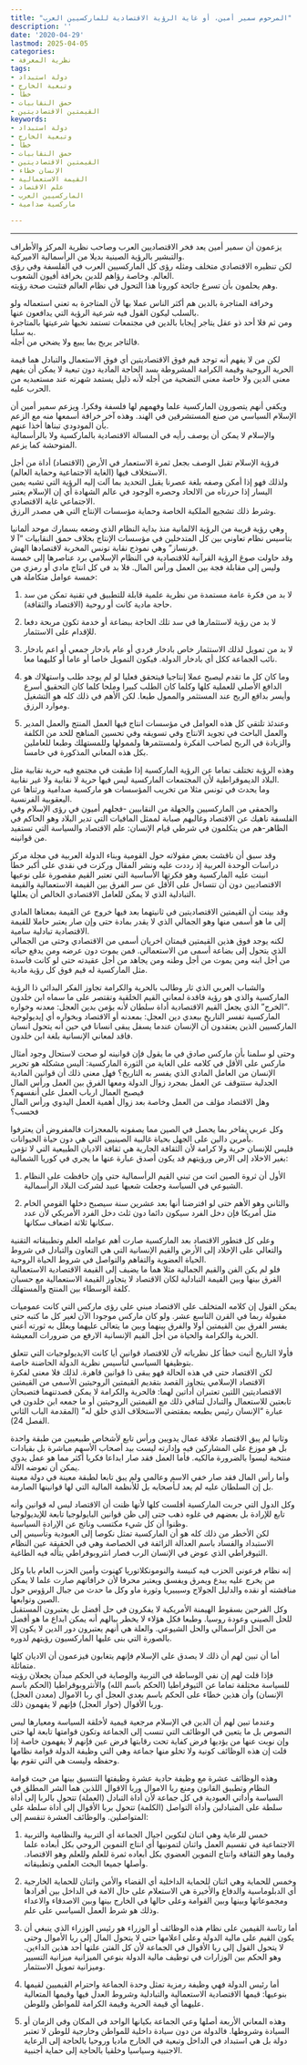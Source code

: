 ```yaml
---
title: "المرحوم سمير أمين، أو غاية الرؤية الاقتصادية للماركسيين العرب"
description: ''
date: '2020-04-29'
lastmod: 2025-04-05
categories:
- نظرية المعرفة
tags:
- دولة استبداد
- وتبعية الخارج
- خطأ
- حمق النقابيات
- القيمتين الاقتصاديتين
keywords:
- دولة استبداد
- وتبعية الخارج
- خطأ
- حمق النقابيات
- القيمتين الاقتصاديتين
- الإنسان خطاء
- القيمة الاستعمالية
- علم الاقتصاد
- الماركسيين العرب
- ماركسية صدامية

---
```

****

يزعمون أن سمير أمين يعد فخر الاقتصاديين العرب وصاحب نظرية المركز والأطراف والتبشير بالرؤية الصينية بديلا من الرأسمالية الاميركية.   
لكن تنظيره الاقتصادي متخلف ومثله رؤى كل الماركسيين العرب في الفلسفة وفي رؤى العالم. وخاصة رؤاهم للدين بخرافة أفيون الشعوب.   
وهم يحلمون بأن تسرع جائحة كورونا هذا التحول في نظام العالم فتثبت صحة رؤيته.

وخرافة المتاجرة بالدين هم أكثر الناس عملا بها لأن المتاجرة به تعني استعماله ولو بالسلب ليكون القول فيه شرعية الرؤية التي يدافعون عنها.   
ومن ثم فلا أحد ذو عقل يتاجر إيجابا بالدين في مجتمعات تستمد نخبها شرعيتها بالمتاجرة به سلبا.   
فالتاجر يربح بما يبيع ولا يضحي من أجله.

لكن من لا يفهم أنه توجد قيم فوق الاقتصاديتين أي فوق الاستعمال والتبادل هما قيمة الحرية الروحية وقيمة الكرامة المشروطة بسد الحاجة المادية دون تبعية لا يمكن أن يفهم معنى الدين ولا خاصة معنى التضحية من أجله لأنه ذليل يستمد شهرته عند مستعبديه من الحرب عليه.

ويكفي أنهم يتصورون الماركسية علما وفهمهم لها فلسفة وفكرا. ويزعم سمير أمين أن الإسلام السياسي من صنع المستشرقين في الهند. وهذه آخر خرافة أسمعها منه مع الزعم بأن المودودي تبناها أخذا عنهم.   
والإسلام لا يمكن أن يوصف رأيه في المسالة الاقتصادية بالماركسية ولا بالرأسمالية المتوحشة كما يزعم.

فرؤية الإسلام تقبل الوصف بجعل ثمرة الاستعمار في الأرض (الاقتصاد) أداة من أجل الاستخلاف فيها (الغاية الاجتماعية وحماية العالم).   
ولذلك فهو إذا أمكن وصفه بلغة عصرنا يقبل التحديد بما آلت إليه الرؤية التي تشبه يمين اليسار إذا حررناه من الالحاد وحصره الوجود في عالم الشهادة أي إن الإسلام يعتبر الاجتماعي غاية الاقتصادي.   
وشرط ذلك تشجيع الملكية الخاصة وحماية مؤسسات الإنتاج التي هي مصدر الرزق.

وهي رؤية قريبة من الرؤية الالمانية منذ بداية النظام الذي وضعه بسمارك موحد ألمانيا بتأسيس نظام تعاوني بين كل المتدخلين في مؤسسات الإنتاج بخلاف حمق النقابيات “آ لا فرنساز” وهي نموذج نقابة تونس المخربة لاقتصادها الهش.   
وقد حاولت صوغ الرؤية القرآنية للاقتصادية في النظام الإسلامي برد عناصرها إلى خمسة وليس إلى مقابلة فجة بين العمل ورأس المال. فلا بد في كل انتاج مادي أو رمزي من خمسة عوامل متكاملة هي:

1. لا بد من فكرة عامة مستمدة من نظرية علمية قابلة للتطبيق في تقنية تمكن من سد حاجة مادية كانت أو روحية (الاقتصاد والثقافة).

2. لا بد من رؤية لاستثمارها في سد تلك الحاجة ببضاعة أو خدمة تكون مربحة دفعا للإقدام على الاستثمار.

3. لا بد من تمويل لذلك الاستثمار خاص بادخار فردي أو عام بادخار جمعي أو اعم بادخار نائب الجماعة ككل أي بادخار الدولة. فيكون التمويل خاصا أو عاما أو كليهما معا.

4. وما كان كل ما تقدم ليصبح عملا إنتاجيا فيتحقق فعليا لو لم يوجد طلب واستهلاك هو الدافع الأصلي للعملية كلها وكلما كان الطلب كبيرا وملحا كلما كان التحقيق أسرع وأيسر بدافع الربح عند المستثمر والممول طبعا. لكن الأهم في ذلك كله هو التشغيل وموارد الرزق.

5. وعندئذ تلتقي كل هذه العوامل في مؤسسات انتاج فيها العمل المنتج والعمل المدير والعمل الباحث في تجويد الانتاج وفي تسويقه وفي تحسين المناهج للحد من الكلفة والزيادة في الربح لصاحب الفكرة ولمستثمرها ولممولها وللمستهلك وطبعا للعاملين بكل هذه المعاني المذكورة في خامسا.

وهذه الرؤية تختلف تماما عن الرؤية الماركسية إذا طبقت في مجتمع فيه حرية نقابية مثل البلاد الديموقراطية لأن المجتمعات الماركسية ليس فيها حرية لا نقابية ولا غير نقابية.   
وما يحدث في تونس مثلا من تخريب المؤسسات هو ماركسية صدامية ورثناها عن اليعقوبية الفرنسية.   
والحمقى من الماركسيين والجهلة من النقابيين -فجلهم أميون في رؤى الإسلام وفي الفلسفة ناهيك عن الاقتصاد وغالبهم صبابة لممثل المافيات التي تدير البلاد وهو الحاكم في الظاهر-هم من يتكلمون في شرطي قيام الإنسان: علم الاقتصاد والسياسة التي تستفيد من قوانينه.

وقد سبق أن ناقشت بعض مقولاته حول القومية وبناء الدولة العربية في مجلة مركز دراسات الوحدة العربية إذ رددت عليه ونشر المقال وركزت في نقدي على أكبر خطأ انبنت عليه الماركسية وهو فكرتها الأساسية التي تعتبر القيم مقصورة على نوعيها الاقتصاديين دون أن تتساءل على الأقل عن سر الفرق بين القيمة الاستعمالية والقيمة التبادلية الذي لا يمكن للعامل الاقتصادي الخالص أن يعللها.

وقد بينت أن القيمتين الاقتصاديتين في ثانيتهما بعد فيها خروج عن القيمة بمعناها المادي إلى ما هو أسمى منها وهو الجمالي الذي لا يقدر بمادة حتى وإن صار يعتبر حاملا للقيمة الاقتصادية تبادلية سامية.   
لكنه يوجد فوق هذين القيمتين قيمتان اخريان أسمى من الاقتصادي وحتى من الجمالي الذي يتحول إلى بضاعة أسمى من الاستعمالي. فمن يموت دون عرضه ومن يدفع حياته من أجل ابنه ومن يموت من أجل وطنه ومن يجاهد من أجل عقيدته حتى لو كانت فاسدة مثل الماركسية له قيم فوق كل رؤية مادية.

والشباب العربي الذي ثار وطالب بالحرية والكرامة تجاوز الفكر البدائي ذا الرؤية الماركسية والذي هو رؤية فاقدة لمعاني القيم الخلقية وتقتصر على ما سماه ابن خلدون “الخرج” الذي يجعل القيم الاقتصادية أداة سلطان لأنه يؤمن بدين العجل: معدنه وخواره.   
الماركسية تفسر التاريخ ببعدي دين العجل: بمعدنه أو الاقتصاد وبخواره أي إيديولوجية الماركسيين الذين يعتقدون أن الإنسان عندما يسفل يبقى انسانا في حين أنه يتحول انسان فاقد لمعاني الإنسانية بلغة ابن خلدون.

وحتى لو سلمنا بأن ماركس صادق في ما يقول فإن قوانينه لو صحت لاستحال وجود أمثال ماركس على الأقل في كلامه على الغاية من الثورة الماركسية: أليس مشكله هو تحرير الإنسان من العامل المادي الذي يفسر به التاريخ؟ فهل معنى ذلك أن قوانين المادية الجدلية ستتوقف عن العمل بمجرد زوال الدولة ومعها الفرق بين العمل ورأس المال فيصبح العمال ارباب العمل على أنفسهم؟   
وهل الاقتصاد مؤلف من العمل وخاصة بعد زوال أهمية العمل اليدوي ورأس المال فحسب؟

وكل عربي يفاخر بما يحصل في الصين مما يصفونه بالمعجزات فالمفروض أن يعترفوا بأمرين دالين على الجهل بحياة غالبية الصينيين التي هي دون حياة الحيوانات.   
فليس للإنسان حرية ولا كرامة لأن الثقافة الجارية هي ثقافة الاديان الطبيعية التي لا تؤمن بغير الاخلاد إلى الارض ورؤيتهم قد يكون أصدق عبارة عنها ما يجري في كوريا الشمالية:

1. الأول أن ثروة الصين اتت من تبني القيم الرأسمالية حتى وإن حافظت على النظام الشيوعي في السياسة وجعلت شعبها عبيد لشركت البلاد الرأسمالية.

2. والثاني وهو الأهم حتى لو افترضنا أنها بعد عشرين سنة سيصبح دخلها القومي الخام مثل أمريكا فإن دخل الفرد سيكون دائما دون ثلث دخل الفرد الأمريكي لأن عدد سكانها ثلاثة اضعاف سكانها.

وعلى كل فتطور الاقتصاد بعد الماركسية صارت أهم عوامله العلم وتطبيقاته التقنية والتعالي على الإخلاد إلى الأرض والقيم الإنسانية التي هي التعاون والتبادل في شروط الحياة العضوية والتفاهم والتواصل في شروط الحياة الروحية.   
فلو لم يكن الفن والقيم الجمالية مثلا هما ما يضيف إلى القيمة الاقتصادية الاستعمالية الفرق بينها وبين القيمة التبادلية لكان الاقتصاد لا يتجاوز القيمة الاستعمالية مع حسبان كلفة الوسطاء بين المنتج والمستهلك.

يمكن القول إن كلامه المتخلف على الاقتصاد مبني على رؤى ماركس التي كانت عموميات مقبولة ربما في القرن التاسع عشر. ولو كان ماركس موجودا الآن لغير كل ما كتبه حتى يفسر الفرق بين القيمتين أولا والفرق بينهما وبين ما يتعالى عليهما ويعلل به ثورته أعني الحرية والكرامة والحياة من أجل القيم الإنسانية الارفع من ضرورات المعيشة.

فأولا التاريخ أثبت خطأ كل نظرياته لأن للاقتصاد قوانين أيا كانت الايديولوجيات التي تتعلق بتوظيفها السياسي لتأسيس نظرية الدولة الحاضنة خاصة.   
لكن الاقتصاد حتى في هذه الحالة فهو يبقى ذا قوانين قاهرة. لذلك فلا معنى لفكرة الاقتصاد الإسلامي يتجاوز القصد بتقديم القيمتين الروحيتين الأسمى من القيمتين الاقتصاديتين اللتين تعتبران أداتين لهما: فالحرية والكرامة لا يمكن قصدتنهما فتصبحان تابعتين للاستعمال والتبادل لتنافي ذلك مع القيمتين الروحيتين أو ما جمعه ابن خلدون في عبارة “الإنسان رئيس بطبعه بمقتضى الاستخلاف الذي خلق له” (المقدمة الباب الثاني الفصل 24).

وثانيا لم يبق الاقتصاد علاقة عمال يدويين ورأس تابع لأشخاص طبيعيين من طبقة واحدة بل هو موزع على المشاركين فيه وإدارته ليست بيد أصحاب الأسهم مباشرة بل بقيادات منتخبة ليسوا بالضرورة مالكيه. فأما العمل فقد صار ابداعا فكريا أكثر مما هو عمل يدوي يمكن أن تعوضه الآلة.   
وأما رأس المال فقد صار خفي الاسم وعالمي ولم يبق تابعا لطبقة معينة في دولة معينة بل إن السلطان عليه لم يعد لـأصحابه بل للأنظمة المالية التي لها قوانينها الصارمة.

وكل الدول التي جربت الماركسية أفلست كلها لأنها ظنت أن الاقتصاد ليس له قوانين وأنه تابع للإرادة بل بعضهم في غلوه ذهب حتى إلى ظن قوانين البايولوجيا تابعة للإيديولوجيا وظنوا أن كل شيء مكتسب وناتج عن الإرادة السياسية.   
لكن الأخطر من ذلك كله هو أن الماركسية تمثل نكوصا إلى العبودية وتأسيس إلى الاستبداد والفساد باسم العدالة الزائفة في الخصاصة وهي في الحقيقة عين النظام الثيوقراطي الذي عوض في الإنسان الرب فصار انثروبوقراطي يتأله فيه الطاغية.

إنه نظام فرعوني الحزب فيه كنيسة والنومونكلاتوريا كهنوت وأمين الحزب العام بابا وكل من يخرج عليه يبدع ويمرق ويفسق ويعتبر محرفا لأن خرافاتهم صارت علما لا يمكن مناقشته أو نقده والدليل الجولاج وسيبيريا وثورة ماو وكل ما حدث من جبال الرؤوس حول الصين وتوابعها.   
وكل الفرحين بسقوط الهيمنة الأمريكية لا يفكرون في حل أفضل بل يعتبرون المستقبل للحل الصيني وعودة روسيا. وطبعا فكل هؤلاء لا يخطر ببالهم أنه يمكن ابداع ما هو أفضل من الحل الرأسمالي والحل الشيوعي. والعلة هي أنهم يعتبرون دور الدين لا يكون إلا بالصورة التي بنى عليها الماركسيون رؤيتهم لدوره.

أما أن تبين لهم أن ذلك لا يصدق على الإسلام فإنهم يتغابون فيزعمون أن الاديان كلها متماثلة.   
فإذا قلت لهم إن نفي الوساطة في التربية والوصاية في الحكم مبدآن يجعلان رؤيته للسياسة مختلفة تماما عن الثيوقراطيا (الحكم باسم الله) والأنثروبوقراطيا (الحكم باسم الإنسان) وأن هذين خطاء على الحكم باسم بعدي العجل أي ربا الاموال (معدن العجل) وربا الأقوال (خوار العجل) فإنهم لا يفهمون ذلك.

وعندما تبين لهم أن الدين في الإسلام مرجعية قيمية لأخلقة السياسة ومعيارها ليس النصوص بل ما يتعين في الوظائف التي تنسب إلى الجماعة وتكون قوامتها تابعة لها حتى وإن نوبت عنها من يؤديها فرض كفاية تحت رقابتها فرض عين فإنهم لا يفهمون خاصة إذا قلت إن هذه الوظائف كونية ولا تخلو منها جماعة وهي التي وظيفة الدولة قوامة نظامها وحفظه وليست هي التي تقوم بها.

وهذه الوظائف عشرة مع وظيفة حادية عشرة وظيفتها التنسيق بينها من حيث قوامة النظام وتطبيق القانون ومنع ربا الاموال وربا الاقوال اللذين هما الشر المطلق في السياسة وأداتي العبودية في كل جماعة لأن أداة التبادل (العملة) تتحول بالربا إلى أداة سلطة على المتبادلين وأداة التواصل (الكلمة) تتحول بربا الأقوال إلى أداة سلطة على المتواصلين. والوظائف العشرة تنقسم إلى:

1. خمس للرعاية وهي اثنان لتكوين اجيال الجماعة أي التربية والنظامية والتربية الاجتماعية في تقسيم العمل واثنان لتمونيها أي انتاج التموين الروحي بكل أبعاده علما وقيما وهو الثقافة وانتاج التموين العضوي بكل أبعاده ثمرة للعلم وللعلم وهو الاقتصاد. وأصلها جميعا البحث العلمي وتطبيقاته.

2. وخمس للحماية وهي اثنان للحماية الداخلية أي القضاء والأمن واثنان للحماية الخارجية أي الدبلوماسية والدفاع والأخيرة هي الاستعلام على حال الامة في الداخل بين أفرادها ومجموعاتها وبينها وبين القوامة وعلى حالها في الخارج بينها وبين الاصدقاء والاعداء وذلك هو شرط العمل السياسي على علم.

3. أما رئاسة القيمين على نظام هذه الوظائف أو الوزراء هو رئيس الوزراء الذي ينبغي أن يكون القيم على مالية الدولة وعلى اعلامها حتى لا يتحول المال إلى ربا الأموال وحتى لا يتحول القول إلى ربا الأقوال في الجماعة لأن كل الفتن علتها أحد هذين الداءين. وهو الحكم بين الوزارات في توظيف مالية الدولة بنوعي الميزانية ميزانية التسيير وميزانية تمويل الاستثمار.

4. أما رئيس الدولة فهي وظيفة رمزية تمثل وحدة الجماعة واحترام القيميين لقيمها بنوعيها: قيمها الاقتصادية الاستعمالية والتبادلية وشروط العدل فيها وقيمها المتعالية عليهما أي قيمة الحرية وقيمة الكرامة للمواطن وللوطن.

5. وهذه المعاني الأربعة أصلها وعي الجماعة بكيانها الواحد في المكان وفي الزمان أو السيادة وشروطها. فالدولة من دون سيادة داخلية للمواطن وخارجية للوطن لا تعتبر دولة بل هي استبداد في الداخل وتبعية في الخارج ماديا وروحيا بالحاجة إلى الرعاية الاجنبية وسياسيا وخلقيا بالحاجة إلى حماية أجنبية.

###
